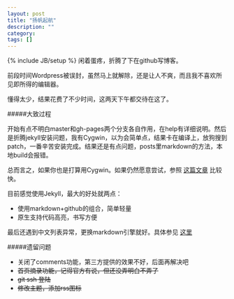 ```yaml
---
layout: post
title: "扬帆起航"
description: ""
category: 
tags: []
---
```

{% include JB/setup %}
闲着蛋疼，折腾了下在github写博客。

前段时间Wordpress被误封，虽然马上就解除，还是让人不爽，而且我不喜欢所见即所得的编辑器。

懂得太少，结果花费了不少时间，这两天下午都交待在这了。

#####大致过程

开始有点不明白master和gh-pages两个分支各自作用，在help有详细说明。然后是折腾jekyll安装问题，我有Cygwin，以为会简单点，结果卡在编译上，放狗搜到patch，一番辛苦安装完成。结果还是有点问题，posts里markdown的方法，本地build会报错。

总而言之，如果你也是打算用Cygwin。如果仍然愿意尝试，参照 [这篇文章](http://matt.scharley.me/2012/03/10/windows-cygwin-and-jekyll.html) 比较快。

目前感觉使用Jekyll，最大的好处就两点：

+ 使用markdown+github的组合，简单轻量
+ 原生支持代码高亮，书写方便 

最后还遇到中文列表异常，更换markdown引擎就好。具体参见 [这里](http://zzzely.com/blog/2012/11/14/build-blog-with-jekyll-bootstrap/)

#####遗留问题
+ 关闭了comments功能，第三方提供的效果不好，后面再解决吧
+ <s>首页摘录功能，记得官方有说，但还没弄明白<s>不弄了
+ <s>git ssh 登陆</s>
+ 修改主题，添加rss图标

